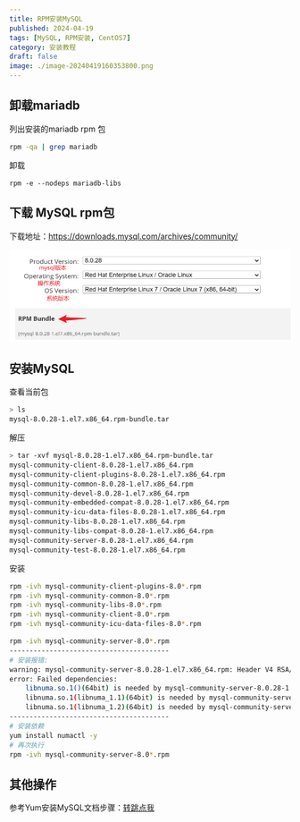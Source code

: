 ```yaml
---
title: RPM安装MySQL
published: 2024-04-19
tags: [MySQL, RPM安装, CentOS7]
category: 安装教程
draft: false
image: ./image-20240419160353800.png
---
```


## 卸载mariadb

列出安装的mariadb rpm 包

```sh
rpm -qa | grep mariadb
```

卸载

```
rpm -e --nodeps mariadb-libs
```

## 下载 MySQL rpm包

下载地址：https://downloads.mysql.com/archives/community/

![image-20240419160353800](image-20240419160353800.png)	

## 安装MySQL

查看当前包

```sh
> ls
mysql-8.0.28-1.el7.x86_64.rpm-bundle.tar
```

解压

```sh
> tar -xvf mysql-8.0.28-1.el7.x86_64.rpm-bundle.tar 
mysql-community-client-8.0.28-1.el7.x86_64.rpm
mysql-community-client-plugins-8.0.28-1.el7.x86_64.rpm
mysql-community-common-8.0.28-1.el7.x86_64.rpm
mysql-community-devel-8.0.28-1.el7.x86_64.rpm
mysql-community-embedded-compat-8.0.28-1.el7.x86_64.rpm
mysql-community-icu-data-files-8.0.28-1.el7.x86_64.rpm
mysql-community-libs-8.0.28-1.el7.x86_64.rpm
mysql-community-libs-compat-8.0.28-1.el7.x86_64.rpm
mysql-community-server-8.0.28-1.el7.x86_64.rpm
mysql-community-test-8.0.28-1.el7.x86_64.rpm
```

安装

```sh
rpm -ivh mysql-community-client-plugins-8.0*.rpm
rpm -ivh mysql-community-common-8.0*.rpm
rpm -ivh mysql-community-libs-8.0*.rpm
rpm -ivh mysql-community-client-8.0*.rpm
rpm -ivh mysql-community-icu-data-files-8.0*.rpm
```

```sh
rpm -ivh mysql-community-server-8.0*.rpm
----------------------------------------
# 安装报错: 
warning: mysql-community-server-8.0.28-1.el7.x86_64.rpm: Header V4 RSA/SHA256 Signature, key ID 3a79bd29: NOKEY
error: Failed dependencies:
	libnuma.so.1()(64bit) is needed by mysql-community-server-8.0.28-1.el7.x86_64
	libnuma.so.1(libnuma_1.1)(64bit) is needed by mysql-community-server-8.0.28-1.el7.x86_64
	libnuma.so.1(libnuma_1.2)(64bit) is needed by mysql-community-server-8.0.28-1.el7.x86_64
----------------------------------------
# 安装依赖
yum install numactl -y
# 再次执行
rpm -ivh mysql-community-server-8.0*.rpm
```

## 其他操作

参考Yum安装MySQL文档步骤：[转跳点我](https://zwxzxz.github.io/posts/yum%E5%AE%89%E8%A3%85mysql/#%E5%90%AF%E5%8A%A8mysql)

